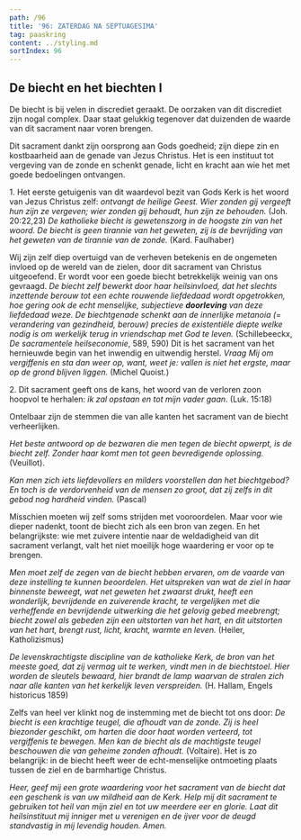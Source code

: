 ```yaml
---
path: /96
title: '96: ZATERDAG NA SEPTUAGESIMA'
tag: paaskring
content: ../styling.md
sortIndex: 96
---
```


## De biecht en het biechten I

De biecht is bij velen in discrediet geraakt. De oorzaken van dit discrediet zijn nogal complex. Daar staat gelukkig tegenover dat duizenden de waarde van dit sacrament naar voren brengen.

Dit sacrament dankt zijn oorsprong aan Gods goedheid; zijn diepe zin en kostbaarheid aan de genade van Jezus Christus. Het is een instituut tot vergeving van de zonde en schenkt genade, licht en kracht aan wie het met goede bedoelingen ontvangen.

1\. Het eerste getuigenis van dit waardevol bezit van Gods Kerk is het woord van Jezus Christus zelf: _ontvangt de heilige Geest. Wier zonden gij vergeeft hun zijn ze vergeven; wier zonden gij behoudt, hun zijn ze behouden._ (Joh. 20:22,23) _De katholieke biecht is gewetenszorg in de hoogste zin van het woord. De biecht is geen tirannie van het geweten, zij is de bevrijding van het geweten van de tirannie van de zonde._ (Kard. Faulhaber)

Wij zijn zelf diep overtuigd van de verheven betekenis en de ongemeten invloed op de wereld van de zielen, door dit sacrament van Christus uitgeoefend. Er wordt voor een goede biecht betrekkelijk weinig van ons gevraagd. _De biecht zelf bewerkt door haar heilsinvloed, dat het slechts inzettende berouw tot een echte rouwende liefdedaad wordt opgetrokken, hoe gering ook de echt menselijke, subjectieve __doorleving__ van deze liefdedaad weze._ _De biechtgenade schenkt aan de innerlijke metanoia (= verandering van gezindheid, berouw) precies de existentiële diepte welke nodig is om werkelijk terug in vriendschap met God te leven._ (Schillebeeckx, _De sacramentele heilseconomie_, 589, 590) Dit is het sacrament van het hernieuwde begin van het inwendig en uitwendig herstel. _Vraag Mij om vergiffenis en sta dan weer op, want, weet je: vallen is niet het ergste, maar op de grond blijven liggen._ (Michel Quoist.)

2\. Dit sacrament geeft ons de kans, het woord van de verloren zoon hoopvol te herhalen: _ik zal opstaan en tot mijn vader gaan_. (Luk. 15:18)

Ontelbaar zijn de stemmen die van alle kanten het sacrament van de biecht verheerlijken.

_Het beste antwoord op de bezwaren die men tegen de biecht opwerpt, is de biecht zelf. Zonder haar komt men tot geen bevredigende oplossing._ (Veuillot).

_Kan men zich iets liefdevollers en milders voorstellen dan het biechtgebod? En toch is de verdorvenheid van de mensen zo groot, dat zij zelfs in dit gebod nog hardheid vinden._ (Pascal)

Misschien moeten wij zelf soms strijden met vooroordelen. Maar voor wie dieper nadenkt, toont de biecht zich als een bron van zegen. En het belangrijkste: wie met zuivere intentie naar de weldadigheid van dit sacrament verlangt, valt het niet moeilijk hoge waardering er voor op te brengen.

_Men moet zelf de zegen van de biecht hebben ervaren, om de vaarde van deze instelling te kunnen beoordelen. Het uitspreken van wat de ziel in haar binnenste beweegt, wat net geweten het zwaarst drukt, heeft een wonderlijk, bevrijdende en zuiverende kracht, te vergelijken met die verheffende en bevrijdende uitwerking die het gelovig gebed meebrengt; biecht zowel als gebeden zijn een _uitstorten van het hart_, en dit _uitstorten van het hart_, brengt rust, licht, kracht, warmte en leven._ (Heiler, Katholizismus)

_De levenskrachtigste discipline van de katholieke Kerk, de bron van het meeste goed, dat zij vermag uit te werken, vindt men in de biechtstoel. Hier worden de sleutels bewaard, hier brandt de lamp waarvan de stralen zich naar alle kanten van het kerkelijk leven verspreiden._ (H. Hallam, Engels historicus 1859)

Zelfs van heel ver klinkt nog de instemming met de biecht tot ons door: _De biecht is een krachtige teugel, die afhoudt van de zonde. Zij is heel biezonder geschikt, om harten die door haat worden verteerd, tot vergiffenis te bewegen. Men kan de biecht als de machtigste teugel beschouwen die van geheime zonden afhoudt._ (Voltaire). Het is zo belangrijk: in de biecht heeft weer de echt-menselijke ontmoeting plaats tussen de ziel en de barmhartige Christus.

_Heer, geef mij een grote waardering voor het sacrament van de biecht dat een geschenk is van uw mildheid aan de Kerk. Help mij dit sacrament te gebruiken tot heil van mijn ziel en tot uw meerdere eer en glorie. Laat dit heilsinstituut mij inniger met u verenigen en de ijver voor de deugd standvastig in mij levendig houden. Amen._
